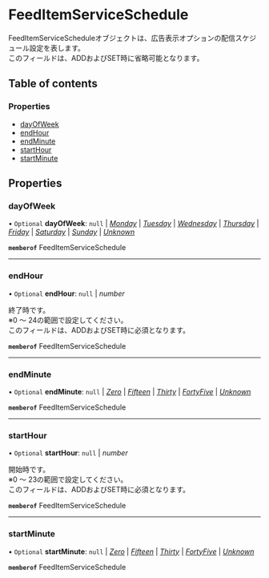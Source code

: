 # FeedItemServiceSchedule


<div lang=\"ja\">FeedItemServiceScheduleオブジェクトは、広告表示オプションの配信スケジュール設定を表します。<br> このフィールドは、ADDおよびSET時に省略可能となります。</div> 

## Table of contents

### Properties

- [dayOfWeek](feeditemserviceschedule.md#dayofweek)
- [endHour](feeditemserviceschedule.md#endhour)
- [endMinute](feeditemserviceschedule.md#endminute)
- [startHour](feeditemserviceschedule.md#starthour)
- [startMinute](feeditemserviceschedule.md#startminute)

## Properties

### dayOfWeek

• `Optional` **dayOfWeek**: ``null`` \| [*Monday*](./enums/feeditemservicedayofweek.md#monday) \| [*Tuesday*](./enums/feeditemservicedayofweek.md#tuesday) \| [*Wednesday*](./enums/feeditemservicedayofweek.md#wednesday) \| [*Thursday*](./enums/feeditemservicedayofweek.md#thursday) \| [*Friday*](./enums/feeditemservicedayofweek.md#friday) \| [*Saturday*](./enums/feeditemservicedayofweek.md#saturday) \| [*Sunday*](./enums/feeditemservicedayofweek.md#sunday) \| [*Unknown*](./enums/feeditemservicedayofweek.md#unknown)

**`memberof`** FeedItemServiceSchedule

___

### endHour

• `Optional` **endHour**: ``null`` \| *number*

<div lang=\"ja\">終了時です。<br> ※0 ～ 24の範囲で設定してください。<br> このフィールドは、ADDおよびSET時に必須となります。</div> 

**`memberof`** FeedItemServiceSchedule

___

### endMinute

• `Optional` **endMinute**: ``null`` \| [*Zero*](./enums/feeditemserviceminuteofhour.md#zero) \| [*Fifteen*](./enums/feeditemserviceminuteofhour.md#fifteen) \| [*Thirty*](./enums/feeditemserviceminuteofhour.md#thirty) \| [*FortyFive*](./enums/feeditemserviceminuteofhour.md#fortyfive) \| [*Unknown*](./enums/feeditemserviceminuteofhour.md#unknown)

**`memberof`** FeedItemServiceSchedule

___

### startHour

• `Optional` **startHour**: ``null`` \| *number*

<div lang=\"ja\">開始時です。<br> ※0 ～ 23の範囲で設定してください。<br> このフィールドは、ADDおよびSET時に必須となります。</div> 

**`memberof`** FeedItemServiceSchedule

___

### startMinute

• `Optional` **startMinute**: ``null`` \| [*Zero*](./enums/feeditemserviceminuteofhour.md#zero) \| [*Fifteen*](./enums/feeditemserviceminuteofhour.md#fifteen) \| [*Thirty*](./enums/feeditemserviceminuteofhour.md#thirty) \| [*FortyFive*](./enums/feeditemserviceminuteofhour.md#fortyfive) \| [*Unknown*](./enums/feeditemserviceminuteofhour.md#unknown)

**`memberof`** FeedItemServiceSchedule
